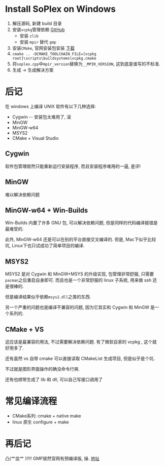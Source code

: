 # Install SoPlex on Windows
1. 解压源码, 新建 build 目录
2. 安装`vcpkg`管理依赖 [GitHub](https://github.com/Microsoft/vcpkg)
    + 安装 `zlib`
    + 安装 `mpir` 替代 `gmp`
3. 安装`CMake`, 官网安装包安装 [下载](https://cmake.org/files/v3.13/cmake-3.13.0-rc3-win64-x64.msi)
4. `cmake .. -DCMAKE_TOOLCHAIN_FILE=[vcpkg root]\scripts\buildsystems\vcpkg.cmake`
5. 将`soplex.cpp`中`mpir_version`替换为`__MPIR_VERSION`, 这到底是谁写的不标准.
6. 生成 -> 生成解决方案

# 后记
在 windows 上编译 UNIX 软件有以下几种选择:
+ Cygwin -- 安装包太难用了, 滚
+ MinGW
+ MinGW-w64
+ MSYS2
+ CMake + Visual Studio

## Cygwin
软件包管理居然只能重新运行安装程序, 而且安装程序难用的一逼, 差评!

## MinGW
难以解决依赖问题

## MinGW-w64 + Win-Builds
Win-Builds 内置了许多 GNU 包, 可以解决依赖问题, 但是同样的代码编译报错是最难受的.

此外, MinGW-w64 还是可以在别的平台直接交叉编译的. 但是, Mac下似乎比较坑, Linux下也只试成功了简单项目的编译. 

## MSYS2
MSYS2 是对  Cygwin 和 MinGW+MSYS 的升级实现, 包管理非常舒服, 只需要`pacman`之后重启自身即可. 而且也是一个非常舒服的 linux 子系统, 用来做 ssh 还是很棒的.

但是编译结果似乎依赖`msys2.dll`之类的东西.

另一个严重的问题也是编译不兼容的问题, 因为它其实和 Cygwin 和 MinGW 是一个系列的.

## CMake + VS
这应该是最兼容的用法, 不过需要解决依赖问题. 有了微软自家的 vcpkg , 这个就好用多了. 

还有虽然 vs 自带 cmake 可以直接读取 CMakeList 生成项目, 但是似乎是个坑.

不过就是图形界面操作的确没命令行爽.
 
还有也顺带生成了 lib 和 dll, 可以自己写接口调用了

# 常见编译流程
+ CMake系列: cmake + native make
+ linux 原生 configure + make 

# 再后记
凸(艹皿艹 )!!!! GMP居然官网有预编译版, 操. [地址](https://cs.nyu.edu/~exact/core/gmp/index.html)

